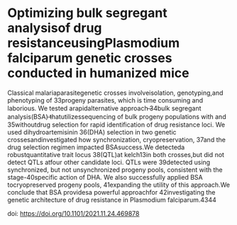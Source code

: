 # Optimizing bulk segregant analysisof drug resistanceusingPlasmodium falciparum genetic crosses conducted in humanized mice

Classical malariaparasitegenetic  crosses involveisolation,  genotyping,and  phenotyping  of 33progeny parasites, which is time consuming and laborious. We tested arapidalternative approach ̶34bulk  segregant  analysis(BSA) ̶thatutilizessequencing  of bulk progeny  populations with  and 35withoutdrug selection for rapid identification of drug resistance loci. We used dihydroartemisinin 36(DHA) selection in two genetic crossesandinvestigated how synchronization, cryopreservation, 37and the drug selection regimen impacted BSAsuccess.We detecteda robustquantitative trait locus 38(QTL)at kelch13in both crosses,but did not detect QTLs atfour other candidate loci. QTLs were 39detected  using synchronized,  but  not  unsynchronized progeny pools,  consistent  with  the  stage-40specific  action  of DHA.  We  also  successfully  applied  BSA tocryopreserved  progeny  pools, 41expanding the utility of this approach.We conclude that BSA providesa powerful approachfor 42investigating the genetic architecture of drug resistance in Plasmodium falciparum.4344

doi: https://doi.org/10.1101/2021.11.24.469878
